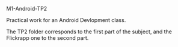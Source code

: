 M1-Android-TP2

Practical work for an Android Devlopment class.

The TP2 folder corresponds to the first part of the subject, and the Flickrapp one to the second part.
